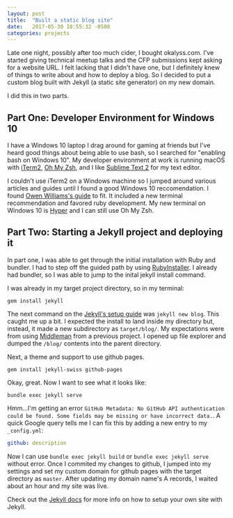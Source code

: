 ```yaml
---
layout: post
title:  "Built a static blog site"
date:   2017-05-30 18:55:32 -0500
categories: projects
---
```

Late one night, possibly after too much cider, I bought okalyss.com. I've started giving technical meetup talks and the CFP submissions kept asking for a website URL. I felt lacking that I didn't have one, but I definitely knew of things to write about and how to deploy a blog. So I decided to put a custom blog built with Jekyll (a static site generator) on my new domain.

I did this in two parts. 

## Part One: Developer Environment for Windows 10

I have a Windows 10 laptop I drag around for gaming at friends but I've heard good things about being able to use bash, so I searched for "enabling bash on Windows 10". My developer environment at work is running macOS with [iTerm2][iterm], [Oh My Zsh][oh-my-zsh], and I like [Sublime Text 2][sublime-two] for my text editor. 

I couldn't use iTerm2 on a Windows machine so I jumped around various articles and guides until I found a good Windows 10 reccomendation. I found [Owen Williams's guide][guide] to fit. It included a new terminal recommendation and favored ruby development. My new terminal on Windows 10 is [Hyper][hyper] and I can still use Oh My Zsh.

## Part Two: Starting a Jekyll project and deploying it

In part one, I was able to get through the initial installation with Ruby and bundler. I had to step off the guided path by using [RubyInstaller][ruby-installer]. I already had bundler, so I was able to jump to the inital jekyll install command.

I was already in my target project directory, so in my terminal:

```
gem install jekyll
```

The next command on the [Jekyll's setup guide][setup] was `jekyll new blog`. This caught me up a bit. I expected the install to land inside my directory but, instead, it made a new subdirectory as `target/blog/`. My expectations were from using [Middleman][middleman] from a previous project. I opened up file explorer and dumped the `/blog/` contents into the parent directory. 

Next, a theme and support to use github pages. 

```
gem install jekyll-swiss github-pages
```

Okay, great. Now I want to see what it looks like:
```
bundle exec jekyll serve
```

Hmm...I'm getting an error `GitHub Metadata: No GitHub API authentication could be found. Some fields may be missing or have incorrect data.`. A quick Google query tells me I can fix this by adding a new entry to my `_config.yml`:

```yaml
github: description
```

Now I can use `bundle exec jekyll build` or `bundle exec jekyll serve` without error. Once I commited my changes to github, I jumped into my settings and set my custom domain for github pages with the target directory as `master`. After updating my domain name's A records, I waited about an hour and my site was live. 


Check out the [Jekyll docs][jekyll-docs] for more info on how to setup your own site with Jekyll.

[iterm]: https://www.iterm2.com
[oh-my-zsh]: https://github.com/robbyrussell/oh-my-zsh
[sublime-two]: https://www.sublimetext.com/2
[guide]: https://char.gd/blog/2017/how-to-set-up-the-perfect-modern-dev-environment-on-windows
[hyper]: https://hyper.is/
[ruby-installer]: https://rubyinstaller.org/downloads/
[setup]: https://jekyllrb.com/docs/quickstart/
[middleman]: https://middlemanapp.com/
[jekyll-docs]: https://jekyllrb.com/docs/home

